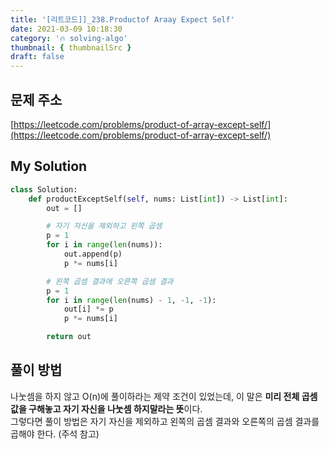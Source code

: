 ```yaml
---
title: '[리트코드]]_238.Productof Araay Expect Self'
date: 2021-03-09 10:18:30
category: '🔥 solving-algo'
thumbnail: { thumbnailSrc }
draft: false
---
```


## 문제 주소

[https://leetcode.com/problems/product-of-array-except-self/](https://leetcode.com/problems/product-of-array-except-self/)

## My Solution

```python
class Solution:
    def productExceptSelf(self, nums: List[int]) -> List[int]:
        out = []

        # 자기 자신을 제외하고 왼쪽 곱셈
        p = 1
        for i in range(len(nums)):
            out.append(p)
            p *= nums[i]

        # 왼쪽 곱셈 결과에 오른쪽 곱셈 결과
        p = 1
        for i in range(len(nums) - 1, -1, -1):
            out[i] *= p
            p *= nums[i]

        return out

```

## 풀이 방법

나눗셈을 하지 않고 O(n)에 풀이하라는 제약 조건이 있었는데, 이 말은 **미리 전체 곱셈 값을 구해놓고 자기 자신을 나눗셈 하지말라는 뜻**이다.  
그렇다면 풀이 방법은 자기 자신을 제외하고 왼쪽의 곱셈 결과와 오른쪽의 곱셈 결과를 곱해야 한다. (주석 참고)
